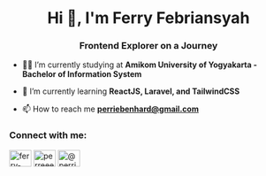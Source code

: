 <h1 align="center">Hi 👋, I'm Ferry Febriansyah</h1>
<h3 align="center">Frontend Explorer on a Journey</h3>

- 🧑‍🎓 I’m currently studying at **Amikom University of Yogyakarta - Bachelor of Information System**

- 🌱 I’m currently learning **ReactJS, Laravel, and TailwindCSS**

- 📫 How to reach me **perriebenhard@gmail.com**

<h3 align="left">Connect with me:</h3>
<p align="left">
<a href="https://linkedin.com/in/ferry-febriansyah" target="blank"><img align="center" src="https://raw.githubusercontent.com/rahuldkjain/github-profile-readme-generator/master/src/images/icons/Social/linked-in-alt.svg" alt="ferry-febriansyah" height="30" width="40" /></a>
<a href="https://instagram.com/perreee_" target="blank"><img align="center" src="https://raw.githubusercontent.com/rahuldkjain/github-profile-readme-generator/master/src/images/icons/Social/instagram.svg" alt="perreee_" height="30" width="40" /></a>
<a href="https://medium.com/@perriebenhard" target="blank"><img align="center" src="https://raw.githubusercontent.com/rahuldkjain/github-profile-readme-generator/master/src/images/icons/Social/medium.svg" alt="@perriebenhard" height="30" width="40" /></a>
</p>
